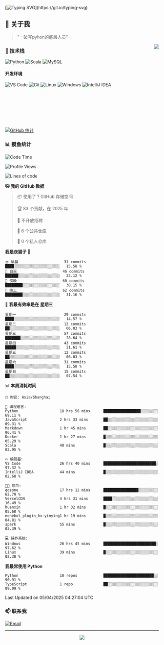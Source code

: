 [![Typing SVG](https://readme-typing-svg.herokuapp.com?font=Fira+Code&pause=1000&color=36BCF7&random=false&width=435&lines=print(%22Hello%2C+World!%22);%23+Welcome+to+my+code+space+%F0%9F%90%8D)](https://git.io/typing-svg)

## 🌟 关于我

> "一破写pyhon的底层人员"

<img align="right" src="https://github-readme-stats.vercel.app/api/top-langs/?username=huanxin996&theme=tokyonight" />

### 🎯 技术栈

![Python](https://img.shields.io/badge/Python-Expert-3776AB?style=for-the-badge&logo=python&logoColor=white)
![Scala](https://img.shields.io/badge/Scala-Expert-DC322F?style=for-the-badge&logo=scala&logoColor=white)
![MySQL](https://img.shields.io/badge/MySQL-Expert-4479A1?style=for-the-badge&logo=mysql&logoColor=white)

#### 开发环境

![VS Code](https://img.shields.io/badge/VS_Code-007ACC?style=for-the-badge&logo=visual-studio-code&logoColor=white)
![Git](https://img.shields.io/badge/Git-F05032?style=for-the-badge&logo=git&logoColor=white)
![Linux](https://img.shields.io/badge/Linux-FCC624?style=for-the-badge&logo=linux&logoColor=black)
![Windows](https://img.shields.io/badge/Windows_11-0078D4?style=for-the-badge&logo=windows11&logoColor=white)
![IntelliJ IDEA](https://img.shields.io/badge/IntelliJ_IDEA-000000?style=for-the-badge&logo=intellij-idea&logoColor=white)

<br/><br/><br/><br/><br/><br/>

  
[![GitHub 统计](https://github-readme-stats.vercel.app/api?username=huanxin996&show_icons=true&theme=tokyonight)](https://github.com/huanxin996)

### 📊 摸鱼统计

<!--START_SECTION:waka-->
![Code Time](http://img.shields.io/badge/Code%20Time-28%20hrs%2036%20mins-blue)

![Profile Views](http://img.shields.io/badge/%E4%B8%AA%E4%BA%BA%E8%B5%84%E6%96%99%E8%A7%82%E7%9C%8B%E6%AC%A1%E6%95%B0-139-blue)

![Lines of code](https://img.shields.io/badge/%E4%BB%8E%E3%80%8CHello%20World%E3%80%8D%E8%B5%B7%E6%88%91%E5%B7%B2%E7%BB%8F%E5%86%99%E4%BA%86-1.2%20million%20%E8%A1%8C%E4%BB%A3%E7%A0%81-blue)

**🐱 我的 GitHub 数据** 

> 📦  使用了 ? GitHub 存储空间 
 > 
> 🏆 83 个贡献，在 2025 年
 > 
> 🚫 不开放招聘
 > 
> 📜 6 个公共仓库 
 > 
> 🔑 0 个私人仓库 
 > 
**我是夜猫子 🦉** 

```text
🌞 早晨                     31 commits          ████░░░░░░░░░░░░░░░░░░░░░   15.58 % 
🌆 白天                     46 commits          ██████░░░░░░░░░░░░░░░░░░░   23.12 % 
🌃 傍晚                     60 commits          ████████░░░░░░░░░░░░░░░░░   30.15 % 
🌙 晚上                     62 commits          ████████░░░░░░░░░░░░░░░░░   31.16 % 
```
📅 **我最有效率是在 星期三** 

```text
星期一                      29 commits          ████░░░░░░░░░░░░░░░░░░░░░   14.57 % 
星期二                      12 commits          ██░░░░░░░░░░░░░░░░░░░░░░░   06.03 % 
星期三                      57 commits          ███████░░░░░░░░░░░░░░░░░░   28.64 % 
星期四                      43 commits          █████░░░░░░░░░░░░░░░░░░░░   21.61 % 
星期五                      12 commits          ██░░░░░░░░░░░░░░░░░░░░░░░   06.03 % 
星期六                      31 commits          ████░░░░░░░░░░░░░░░░░░░░░   15.58 % 
星期日                      15 commits          ██░░░░░░░░░░░░░░░░░░░░░░░   07.54 % 
```


📊 **本周消耗时间** 

```text
🕑︎ 时区: Asia/Shanghai

💬 编程语言: 
Python                   18 hrs 56 mins      █████████████████░░░░░░░░   69.11 % 
JavaScript               2 hrs 33 mins       ██░░░░░░░░░░░░░░░░░░░░░░░   09.31 % 
Markdown                 1 hr 45 mins        ██░░░░░░░░░░░░░░░░░░░░░░░   06.41 % 
Docker                   1 hr 27 mins        █░░░░░░░░░░░░░░░░░░░░░░░░   05.29 % 
Scala                    48 mins             █░░░░░░░░░░░░░░░░░░░░░░░░   02.95 % 

🔥 编辑器: 
VS Code                  26 hrs 40 mins      ████████████████████████░   97.32 % 
IntelliJ IDEA            44 mins             █░░░░░░░░░░░░░░░░░░░░░░░░   02.68 % 

🐱‍💻 项目: 
qqzone                   17 hrs 12 mins      ████████████████░░░░░░░░░   62.79 % 
VercelCDN                4 hrs 31 mins       ████░░░░░░░░░░░░░░░░░░░░░   16.49 % 
huanxin                  1 hr 32 mins        █░░░░░░░░░░░░░░░░░░░░░░░░   05.60 % 
nonebot_plugin_hx-yinying1 hr 19 mins        █░░░░░░░░░░░░░░░░░░░░░░░░   04.81 % 
spark                    55 mins             █░░░░░░░░░░░░░░░░░░░░░░░░   03.39 % 

💻 操作系统: 
Windows                  26 hrs 45 mins      ████████████████████████░   97.62 % 
Linux                    39 mins             █░░░░░░░░░░░░░░░░░░░░░░░░   02.38 % 
```

**我最常使用 Python** 

```text
Python                   10 repos            ███████████████████████░░   90.91 % 
TypeScript               1 repo              ██░░░░░░░░░░░░░░░░░░░░░░░   09.09 % 
```




 Last Updated on 05/04/2025 04:27:04 UTC
<!--END_SECTION:waka-->

### 📫 联系我

[![Email](https://img.shields.io/badge/Email-D14836?style=for-the-badge&logo=gmail&logoColor=white)](mailto:mc.xiaolang@Foxmail.com)

---

<p align="center">
  <img src="https://profile-counter.glitch.me/huanxin996/count.svg" />
</p>